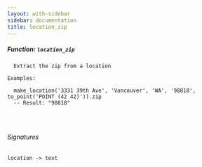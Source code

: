 ```yaml
---
layout: with-sidebar
sidebar: documentation
title: location_zip
---
```


##### Function: `location_zip`
```
  Extract the zip from a location

Examples:

  make_location('3331 39th Ave', 'Vancouver', 'WA', '98818', to_point('POINT (42 42)')).zip
  -- Result: "98818"




```

###### Signatures
    location -> text

